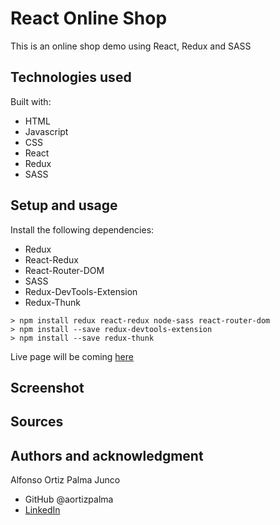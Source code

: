 # React Online Shop

This is an online shop demo using React, Redux and SASS

## Technologies used

Built with:

- HTML
- Javascript
- CSS
- React
- Redux
- SASS

## Setup and usage

Install the following dependencies:

- Redux
- React-Redux
- React-Router-DOM
- SASS
- Redux-DevTools-Extension
- Redux-Thunk

```
> npm install redux react-redux node-sass react-router-dom
> npm install --save redux-devtools-extension
> npm install --save redux-thunk
```

Live page will be coming [here](https://)

## Screenshot

## Sources

## Authors and acknowledgment

Alfonso Ortiz Palma Junco

- GitHub @aortizpalma
- [LinkedIn](https://www.linkedin.com/in/ortizpalma/)

```

```
